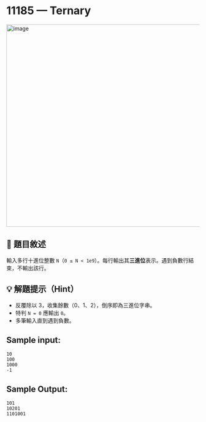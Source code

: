 # 11185 — Ternary
<img width="688" height="528" alt="image" src="https://github.com/user-attachments/assets/44716070-e742-4a9e-b993-35d3fed8a5b3" />

## 📘 題目敘述

輸入多行十進位整數 `N`（`0 ≤ N < 1e9`）。每行輸出其**三進位**表示。遇到負數行結束，不輸出該行。

## 💡 解題提示（Hint）

* 反覆除以 3，收集餘數（0、1、2），倒序即為三進位字串。
* 特判 `N = 0` 應輸出 `0`。
* 多筆輸入直到遇到負數。

## Sample input:

```
10
100
1000
-1
```

## Sample Output:

```
101
10201
1101001
```
